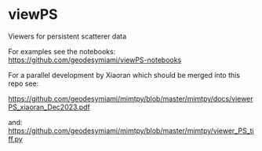 # viewPS
Viewers for persistent scatterer data  

For examples see the notebooks:  https://github.com/geodesymiami/viewPS-notebooks

For a parallel development by Xiaoran which  should be merged into this repo see:

https://github.com/geodesymiami/mimtpy/blob/master/mimtpy/docs/viewerPS_xiaoran_Dec2023.pdf

and:
https://github.com/geodesymiami/mimtpy/blob/master/mimtpy/viewer_PS_tiff.py
